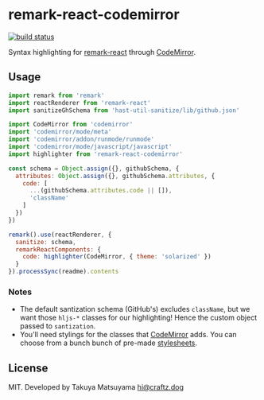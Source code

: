 remark-react-codemirror
=========================

[![build status](https://secure.travis-ci.org/craftzdog/remark-react-codemirror.svg)](http://travis-ci.org/craftzdog/remark-react-codemirror)

Syntax highlighting for [remark-react](https://github.com/mapbox/remark-react) through [CodeMirror](https://codemirror.net/).

## Usage

```javascript
import remark from 'remark'
import reactRenderer from 'remark-react'
import sanitizeGhSchema from 'hast-util-sanitize/lib/github.json'

import CodeMirror from 'codemirror'
import 'codemirror/mode/meta'
import 'codemirror/addon/runmode/runmode'
import 'codemirror/mode/javascript/javascript'
import highlighter from 'remark-react-codemirror'

const schema = Object.assign({}, githubSchema, {
  attributes: Object.assign({}, githubSchema.attributes, {
    code: [
      ...(githubSchema.attributes.code || []),
      'className'
    ]
  })
})

remark().use(reactRenderer, {
  sanitize: schema,
  remarkReactComponents: {
    code: highlighter(CodeMirror, { theme: 'solarized' })
  }
}).processSync(readme).contents
```

### Notes

- The default santization schema (GitHub's) excludes `className`, but we want those `hljs-*` classes for our highlighting! Hence the custom object passed to `santization`.
- You'll need stylings for the classes that [CodeMirror](https://github.com/codemirror/CodeMirror) adds. You can choose from a bunch bunch of pre-made [stylesheets](https://github.com/codemirror/CodeMirror/tree/master/theme).

## License

MIT. Developed by Takuya Matsuyama <hi@craftz.dog>